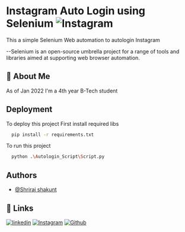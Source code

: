 
# Instagram Auto Login using Selenium ![Instagram](https://img.shields.io/badge/Instagram-E4405F?style=for-the-badge&logo=instagram&logoColor=white)

This a simple Selenium Web automation to autologin Instagram

--Selenium is an open-source umbrella project for a range of tools and libraries
 aimed at supporting web browser automation.


## 🚀 About Me
As of Jan 2022 I'm a 4th year B-Tech student 


## Deployment

To deploy this project First install required libs

```bash
  pip install -r requirements.txt
```

To run this project

```bash
  python .\Autologin_Script\Script.py
```


## Authors

- [@Shriraj shakunt](https://github.com/shakunt1202)


## 🔗 Links
[![linkedin](https://img.shields.io/badge/linkedin-0A66C2?style=for-the-badge&logo=linkedin&logoColor=white)](https://www.linkedin.com/in/shriraj-shakunt-5a71a71b5)
[![Instagram](https://img.shields.io/badge/Instagram-E4405F?style=for-the-badge&logo=instagram&logoColor=white)](https://www.instagram.com/shakunt_r_a_j/)
[![Github](https://img.shields.io/badge/GitHub-100000?style=for-the-badge&logo=github&logoColor=white)](https://github.com/shakunt1202)
